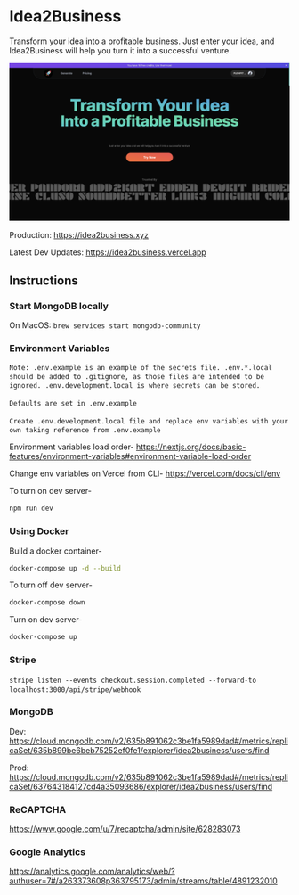 # Idea2Business

Transform your idea into a profitable business. Just enter your idea, and Idea2Business will help you turn it into a successful venture.


<img src="./public/product_image_1.png" alt="Product Image" />

<br />

Production: https://idea2business.xyz

Latest Dev Updates: https://idea2business.vercel.app


## Instructions

### Start MongoDB locally

On MacOS: `brew services start mongodb-community`

### Environment Variables

```
Note: .env.example is an example of the secrets file. .env.*.local should be added to .gitignore, as those files are intended to be ignored. .env.development.local is where secrets can be stored.

Defaults are set in .env.example

Create .env.development.local file and replace env variables with your own taking reference from .env.example
```

Environment variables load order- https://nextjs.org/docs/basic-features/environment-variables#environment-variable-load-order

Change env variables on Vercel from CLI- https://vercel.com/docs/cli/env

To turn on dev server-
```sh
npm run dev
```

### Using Docker

Build a docker container- 
```sh
docker-compose up -d --build
```

To turn off dev server-
```sh
docker-compose down
```

Turn on dev server-
```sh
docker-compose up
```

### Stripe

`stripe listen --events checkout.session.completed --forward-to localhost:3000/api/stripe/webhook`

### MongoDB

Dev: https://cloud.mongodb.com/v2/635b891062c3be1fa5989dad#/metrics/replicaSet/635b899be6beb75252ef0fe1/explorer/idea2business/users/find

Prod: https://cloud.mongodb.com/v2/635b891062c3be1fa5989dad#/metrics/replicaSet/637643184127cd4a35093686/explorer/idea2business/users/find


### ReCAPTCHA

https://www.google.com/u/7/recaptcha/admin/site/628283073


### Google Analytics

https://analytics.google.com/analytics/web/?authuser=7#/a263373608p363795173/admin/streams/table/4891232010